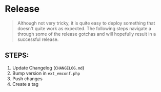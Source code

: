Release
=======

> Although not very tricky, it is quite easy to deploy something that doesn't quite work as expected. The following steps
> navigate a through some of the release gotchas and will hopefully result in a successful release.

STEPS:
------

1. Update Changelog (`CHANGELOG.md`)
2. Bump version in `ext_emconf.php`
3. Push changes
4. Create a tag